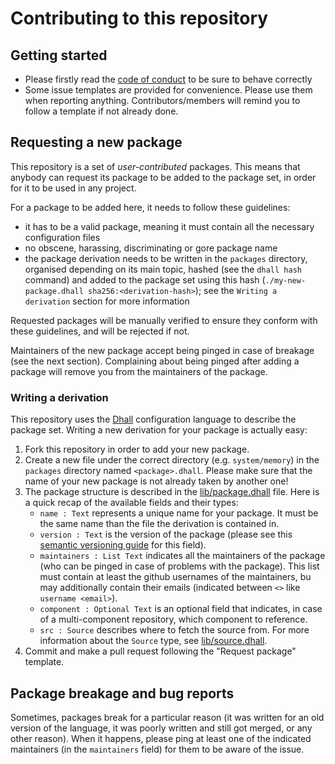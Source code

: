 # Contributing to this repository

## Getting started

- Please firstly read the [code of conduct](https://github.com/github/docs/blob/7f94058f57bc243a053f97b9965c05dbdfd01d21/CODE_OF_CONDUCT.md) to be sure to behave correctly
- Some issue templates are provided for convenience. Please use them when reporting anything. Contributors/members will remind you to follow a template if not already done.

## Requesting a new package

This repository is a set of *user-contributed* packages.
This means that anybody can request its package to be added to the package set, in order for it to be used in any project.

For a package to be added here, it needs to follow these guidelines:
- it has to be a valid package, meaning it must contain all the necessary configuration files
- no obscene, harassing, discriminating or gore package name
- the package derivation needs to be written in the `packages` directory, organised depending on its main topic, hashed (see the `dhall hash` command) and added to the package set using this hash (`./my-new-package.dhall sha256:<derivation-hash>`); see the `Writing a derivation` section for more information

Requested packages will be manually verified to ensure they conform with these guidelines, and will be rejected if not.

Maintainers of the new package accept being pinged in case of breakage (see the next section).
Complaining about being pinged after adding a package will remove you from the maintainers of the package.

### Writing a derivation

This repository uses the [Dhall](https://dhall-lang.org) configuration language to describe the package set.
Writing a new derivation for your package is actually easy:
1. Fork this repository in order to add your new package.
2. Create a new file under the correct directory (e.g. `system/memory`) in the `packages` directory named `<package>.dhall`.
   Please make sure that the name of your new package is not already taken by another one!
3. The package structure is described in the [lib/package.dhall](./lib/package.dhall) file.
   Here is a quick recap of the available fields and their types:
   - `name : Text` represents a unique name for your package.
     It must be the same name than the file the derivation is contained in.
   - `version : Text` is the version of the package (please see this [semantic versioning guide](https://semver.org/) for this field).
   - `maintainers : List Text` indicates all the maintainers of the package (who can be pinged in case of problems with the package).
     This list must contain at least the github usernames of the maintainers, bu may additionally contain their emails (indicated between `<>` like `username <email>`).
   - `component : Optional Text` is an optional field that indicates, in case of a multi-component repository, which component to reference.
   - `src : Source` describes where to fetch the source from. For more information about the `Source` type, see [lib/source.dhall](./lib/source.dhall).
4. Commit and make a pull request following the "Request package" template.

## Package breakage and bug reports

Sometimes, packages break for a particular reason (it was written for an old version of the language, it was poorly written and still got merged, or any other reason).
When it happens, please ping at least one of the indicated maintainers (in the `maintainers` field) for them to be aware of the issue.
